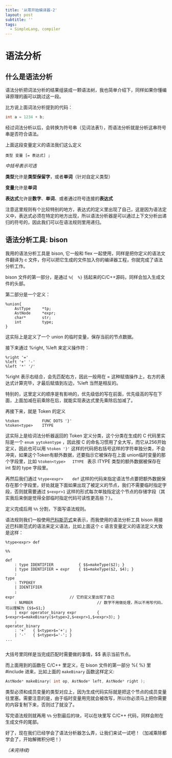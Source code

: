 ```yaml
---
title: '从零开始编译器-2'
layout: post
subtitle: ''
tags:
  - SimpleLang, compiler
---
```


# 语法分析

## 什么是语法分析

语法分析把词法分析的结果组装成一颗语法树，我也简单介绍下，同样如果你懂编译原理的画可以跳过这一段。

比方说上面词法分析提到的代码：

```c
int a = 1234 + b;
```

经过词法分析以后，会转换为符号串（见词法表1），而语法分析就是分析这串符号串是否符合语法。

上面这段变量定义的语法我们这么定义

```
类型 变量 [= 表达式] ;
```

*中括号表示可选*

**类型**允许是**类型保留字**，或者**单词**（针对自定义类型）

**变量**允许是**单词**

**表达式**允许是**数字**、**单词**、或者通过符号连接的**表达式**

注意这里规则有个比较特别的地方，表达式的定义里出现了自己，这是因为语法定义中，表达式必须在特定的地方出现，所以语法分析器是可以通过上下文分析出递归的符号的，因此我们可以在语法规则里用递归。

## 语法分析工具: bison

我用的语法分析工具是 bison, 它一般和 flex 一起使用，同样是把你定义的语法文件翻译为 c 文件，你可以把它生成的文件加入你的编译器工程，你就完成了语法分析工作。

bison 文件的第一部分，是通过 `%{  %}` 括起来的C/C++源码，同样会加入生成文件的头部。

第二部分是一个定义：

```
%union{
	AstType		*tp;
	AstNode		*expr;
	char*		str;
	int			type;
}
```

这实际上是定义了一个 union 的临时变量，保存当前的节点数据。

接下来通过 %right, %left 来定义操作符：

```
%right '=' 
%left '+' '-'
%left '*' '/'
```

%right 表示右结合，会先匹配右方，因此一般用在 = 这种赋值操作上，右方的表达式计算完毕，才最后赋值到左边，%left 当然是相反的。

特别的，这里定义的顺序是有影响的，优先级低的写在前面，优先级高的写在下面，上面加减在前乘除在后，就能实现表达式里先乘除后加减了。

再接下来，就是 Token 的定义

```
%token 			FUNC DOTS '}'
%token<type>	ITYPE 
```

这实际上是给词法分析器返回的 Token 定义分类，这个分类在生成的 C 代码里实际是一个 `enum yytokentype` ，因此按 C 的命名习惯用了全大写，而它从256开始定义，因此也可以用 `%token '}'` 这样的代码把右括号这样的字符单独分类，不会冲突，如果这个Token有额外数据，还要指示它被保存在上面 union临时变量的那个字段里，比如 `%token<type>	ITYPE ` 表示 ITYPE 类型的额外数据被保存在 int 型的 type 字段里。 

再然后我们通过 `%type<expr>	def` 这样的代码来指定语法节点要把额外数据保存在那个字段里，好处就是下面如果出现了被定义的节点，我们不需要临时指定字段，否则就需要通过 `$<expr>1` 这样的形式每次单独指定这个节点的存储字段（其实我后来倒是觉得全部临时指定代码可读性更高些？）。

定义完成后用 `%%` 分割，下面写语法规则。

语法规则我们一般使用[巴科斯范式](https://baike.baidu.com/item/%E5%B7%B4%E7%A7%91%E6%96%AF%E8%8C%83%E5%BC%8F/1849549?fromtitle=BNF&fromid=7328753&fr=aladdin)来表示，而我使用的语法分析工具 bison 用接近巴科斯范式的语法来定义语法，比如上面这个 c 语言变量定义的语法定义大致是这样：

```
%type<expr> def

%%

def
    : type IDENTIFIER			{ $$=makeType($2); }
    | type IDENTIFIER = expr	{ $$=makeType($2, $4); }
    ;
type
    : TYPEKEY		
    | IDENTIFIER
    ;
expr 						// 它的定义里出现了自己
	: NUMBER							// 数字不用做处理，所以不用写代码，可以理解为 {$$=$1;}
	| expr operator_binary expr			{ $<expr>$=makeBinary($<type>2,$<expr>1,$<expr>3); }
	;
operator_binary
	: '+'	{ $<type>$='+'; }
	| '-'	{ $<type>$='-'; }
...
    
```

大括号里同样是当完成匹配时需要做的事情，$$ 表示当前节点。

而上面用到的函数在 C/C++ 里定义，在 bison 文件的第一部分 %{ %} 里 #include 进来，比如上面的 `makeBinary` 函数这样定义:

```c
AstNode* makeBinary( int op, AstNode* left, AstNode* right );
```

类型必须和成员变量的类型对应上，因为生成代码实际就是把这个节点的成员变量往里塞。需要注意的是，由于临时变量用完就会被改写，所以你必须马上把你需要的内容复制下来，否则过了就没了。

写完语法规则就再用 `%%` 分割最后的块，可以在块里写 C/C++ 代码，同样会附在生成文件的尾部。

好了，现在我们已经学会了语法分析器怎么弄，让我们来试一试吧！（加减乘除都学会了，开始解微积分吧！）

*（未完待续)*

